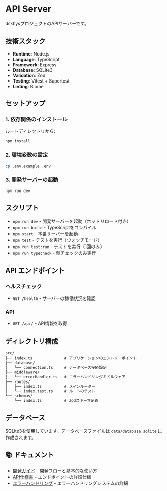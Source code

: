 # API Server

dskhysプロジェクトのAPIサーバーです。

## 技術スタック

- **Runtime**: Node.js
- **Language**: TypeScript
- **Framework**: Express
- **Database**: SQLite3
- **Validation**: Zod
- **Testing**: Vitest + Supertest
- **Linting**: Biome

## セットアップ

### 1. 依存関係のインストール

ルートディレクトリから:

```bash
npm install
```

### 2. 環境変数の設定

```bash
cp .env.example .env
```

### 3. 開発サーバーの起動

```bash
npm run dev
```

## スクリプト

- `npm run dev` - 開発サーバーを起動（ホットリロード付き）
- `npm run build` - TypeScriptをコンパイル
- `npm start` - 本番サーバーを起動
- `npm test` - テストを実行（ウォッチモード）
- `npm run test:run` - テストを実行（1回のみ）
- `npm run typecheck` - 型チェックのみ実行

## API エンドポイント

### ヘルスチェック

- `GET /health` - サーバーの稼働状況を確認

### API

- `GET /api/` - API情報を取得

## ディレクトリ構成

```txt
src/
├── index.ts              # アプリケーションのエントリーポイント
├── database/
│   └── connection.ts     # データベース接続設定
├── middleware/
│   └── errorHandler.ts   # エラーハンドリングミドルウェア
├── routes/
│   ├── index.ts          # メインルーター
│   └── index.test.ts     # ルートのテスト
└── schemas/
    └── index.ts          # Zodスキーマ定義
```

## データベース

SQLite3を使用しています。データベースファイルは `data/database.sqlite` に作成されます。

## 📚 ドキュメント

- [開発ガイド](docs/development-guide.md) - 開発フローと基本的な使い方
- [API仕様書](docs/api-specification.md) - エンドポイントの詳細仕様
- [エラーハンドリング](docs/error-handling.md) - エラーハンドリングシステムの詳細
